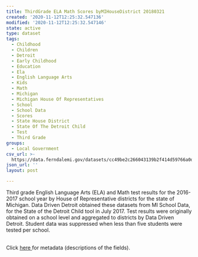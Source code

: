 ```yaml
---
title: ThirdGrade ELA Math Scores byMIHouseDistrict 20180321
created: '2020-11-12T12:25:32.547136'
modified: '2020-11-12T12:25:32.547146'
state: active
type: dataset
tags:
  - Childhood
  - Children
  - Detroit
  - Early Childhood
  - Education
  - Ela
  - English Language Arts
  - Kids
  - Math
  - Michigan
  - Michigan House Of Representatives
  - School
  - School Data
  - Scores
  - State House District
  - State Of The Detroit Child
  - Test
  - Third Grade
groups:
  - Local Government
csv_url: >-
  https://data.ferndalemi.gov/datasets/cc49be2c266043139b2f414d59766a0d_0.csv?outSR=%7B%22latestWkid%22%3A4269%2C%22wkid%22%3A4269%7D
json_url: ''
layout: post

---
```

Third grade English Language Arts (ELA) and Math test results for the 2016-2017 school year by House of Representative districts for the state of Michigan. Data Driven Detroit obtained these datasets from MI School Data, for the State of the Detroit Child tool in July 2017. Test results were originally obtained on a school level and aggregated to  districts by Data Driven Detroit. Student data was suppressed when less than five students were tested per school. <div><br /></div><div>Click <a href='http://www.datadrivendetroit.org/metadata/Third_Grade_ELA_and_Math_Data_by_MIHouse_Districts_20180321_Metadata.xlsx' target='_blank'>here </a>for metadata (descriptions of the fields).</div>
